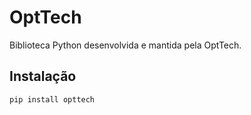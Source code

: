 # OptTech

Biblioteca Python desenvolvida e mantida pela OptTech.

## Instalação

```bash
pip install opttech
